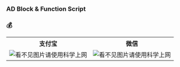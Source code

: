 ### AD Block & Function Script

### 💰 

<table width="100%">
    <tr>
        <th>支付宝</th>
        <th>微信</th>
    </tr>
    <tr>
        <td><img alt="看不见图片请使用科学上网" src="图片地址"></td>
        <td><img alt="看不见图片请使用科学上网" src="图片地址"></td>
    </tr>
</table>
